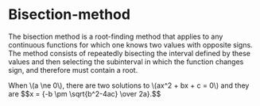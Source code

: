 # Bisection-method
The bisection method is a root-finding method that applies to any continuous functions for which one knows two values with opposite signs. The method consists of repeatedly bisecting the interval defined by these values and then selecting the subinterval in which the function changes sign, and therefore must contain a root.

<!DOCTYPE html>
<html>
<head>
  <meta charset="utf-8">
  <meta name="viewport" content="width=device-width">
  <title>MathJax example</title>
  <script type="text/javascript" async
  src="https://cdnjs.cloudflare.com/ajax/libs/mathjax/2.7.5/MathJax.js?config=TeX-MML-AM_CHTML" async>
</script>
</head>
<body>
<p>
  When \(a \ne 0\), there are two solutions to \(ax^2 + bx + c = 0\) and they are
  $$x = {-b \pm \sqrt{b^2-4ac} \over 2a}.$$
</p>
</body>
</html>
